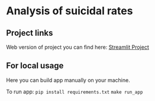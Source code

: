 # Analysis of suicidal rates

## Project links
Web version of project you can find here: [Streamlit Project](https://demenkov242project.streamlit.app)

## For local usage
Here you can build app manually on your machine.

To run app:
```pip install requirements.txt```
```make run_app```
